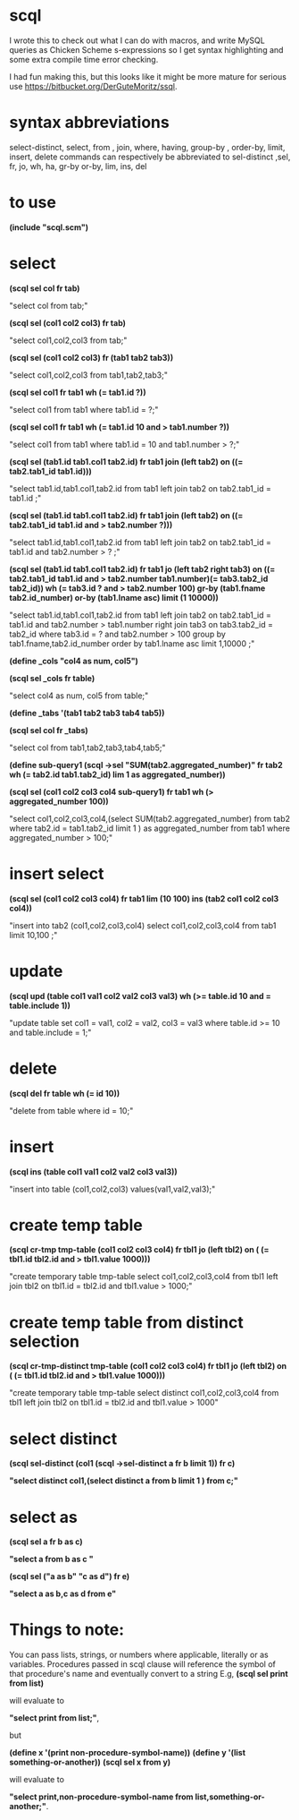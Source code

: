 # scql

I wrote this to check out what I can do with macros, and write MySQL queries as Chicken Scheme s-expressions so I get syntax highlighting and some extra compile time error checking.

I had fun making this, but this looks like it might be more mature for serious use https://bitbucket.org/DerGuteMoritz/ssql.

# syntax abbreviations
select-distinct, select, from , join, where, having, group-by , order-by, limit, insert, delete commands can respectively be abbreviated to
sel-distinct ,sel, fr, jo, wh, ha, gr-by or-by, lim, ins, del


# to use

**(include "scql.scm")**

# select

**(scql sel col fr tab)**

"select col from tab;"

**(scql sel (col1 col2 col3) fr tab)**

"select col1,col2,col3 from tab;"

**(scql sel (col1 col2 col3) fr (tab1 tab2 tab3))**

"select col1,col2,col3 from tab1,tab2,tab3;"

**(scql sel col1 fr tab1 wh (= tab1.id ?))**

"select col1 from tab1 where tab1.id = ?;"

**(scql sel col1 fr tab1 wh (= tab1.id 10 and > tab1.number ?))**

"select col1 from tab1  where tab1.id = 10 and tab1.number > ?;"

**(scql sel (tab1.id tab1.col1 tab2.id) fr tab1 join (left tab2) on ((= tab2.tab1_id tab1.id)))**

"select tab1.id,tab1.col1,tab2.id from tab1  left join tab2  on tab2.tab1_id = tab1.id  ;"

**(scql sel (tab1.id tab1.col1 tab2.id) fr tab1 join (left tab2) on ((= tab2.tab1_id tab1.id and > tab2.number ?)))**

"select tab1.id,tab1.col1,tab2.id from tab1  left join tab2  on tab2.tab1_id = tab1.id  and tab2.number > ?  ;"

**(scql sel (tab1.id tab1.col1 tab2.id) fr tab1 jo (left tab2 right tab3) on ((= tab2.tab1_id tab1.id and > tab2.number tab1.number)(= tab3.tab2_id tab2_id)) wh (= tab3.id ? and > tab2.number 100) gr-by (tab1.fname tab2.id_number) or-by (tab1.lname asc) limit (1 10000))**

"select tab1.id,tab1.col1,tab2.id from tab1 left join tab2  on tab2.tab1_id = tab1.id and tab2.number > tab1.number right join tab3  on tab3.tab2_id = tab2_id  where tab3.id = ? and tab2.number > 100 group by tab1.fname,tab2.id_number order by   tab1.lname asc  limit 1,10000 ;"

**(define _cols "col4 as num, col5")**

**(scql sel _cols fr table)**

"select col4 as num, col5 from table;"

**(define _tabs '(tab1 tab2 tab3 tab4 tab5))**

**(scql sel col fr _tabs)**

"select col from tab1,tab2,tab3,tab4,tab5;"

**(define sub-query1 (scql ->sel "SUM(tab2.aggregated_number)" fr tab2 wh (= tab2.id tab1.tab2_id) lim 1 as aggregated_number))**

**(scql sel (col1 col2 col3 col4 sub-query1) fr tab1 wh (> aggregated_number 100))**

"select col1,col2,col3,col4,(select SUM(tab2.aggregated_number) from tab2 where tab2.id = tab1.tab2_id limit 1 ) as aggregated_number  from tab1 where aggregated_number > 100;"



# insert select

**(scql sel (col1 col2 col3 col4) fr tab1 lim (10 100) ins (tab2 col1 col2 col3 col4))**

"insert into tab2 (col1,col2,col3,col4) select col1,col2,col3,col4 from tab1 limit 10,100 ;"

# update
**(scql upd (table col1 val1 col2 val2 col3 val3) wh (>= table.id 10 and = table.include 1))**

"update table set  col1 = val1, col2 = val2, col3 = val3  where table.id >= 10 and table.include = 1;"

# delete

**(scql del fr table wh (= id 10))**

"delete from table where id = 10;"

# insert

**(scql ins (table col1 val1 col2 val2 col3 val3))**

"insert into table (col1,col2,col3)  values(val1,val2,val3);"

# create temp table
**(scql cr-tmp tmp-table (col1 col2 col3 col4) fr tbl1 jo (left tbl2) on ( (= tbl1.id tbl2.id and > tbl1.value 1000)))**

"create temporary table tmp-table select col1,col2,col3,col4 from tbl1 left join tbl2  on tbl1.id = tbl2.id and tbl1.value > 1000;"


# create temp table from distinct selection
**(scql cr-tmp-distinct tmp-table (col1 col2 col3 col4) fr tbl1 jo (left tbl2) on ( (= tbl1.id tbl2.id and > tbl1.value 1000)))**

"create temporary table tmp-table select distinct col1,col2,col3,col4 from tbl1 left join tbl2  on tbl1.id = tbl2.id and tbl1.value > 1000"


# select distinct


**(scql sel-distinct (col1 (scql ->sel-distinct a fr b limit 1)) fr c)**


**"select distinct col1,(select distinct a from b limit 1 ) from c;"**

# select as


**(scql sel a fr b as c)**


**"select  a from b as c "**




**(scql sel ("a as b" "c as d") fr e)**


**"select  a as b,c as d from e"**





# **Things to note:**
You can pass lists, strings, or numbers where applicable, literally or as variables. Procedures passed in scql clause will reference the symbol of that procedure's name and eventually convert to a string E.g, 
**(scql sel print from list)** 

will evaluate to 

**"select print from list;"**,

but


**(define x '(print non-procedure-symbol-name))**
**(define y '(list something-or-another))**
**(scql sel x from y)**

will evaluate to 

**"select print,non-procedure-symbol-name from list,something-or-another;"**.
